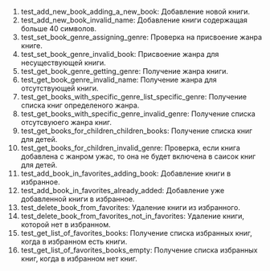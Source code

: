 1. test_add_new_book_adding_a_new_book: Дoбавление новой книги.
2. test_add_new_book_invalid_name: Добавление книги содержащая больше 40 символов.
3. test_set_book_genre_assigning_genre: Проверка на присвоение жанра книге.
4. test_set_book_genre_invalid_book: Присвоение жанра для несуществующей книги.
5. test_get_book_genre_getting_genre: Получение жанра книги.
6. test_get_book_genre_invalid_name: Получение жанра для отсутствующей книги.
7. test_get_books_with_specific_genre_list_specific_genre: Получение списка книг определеного жанра.
8. test_get_books_with_specific_genre_invalid_genre: Получение списка отсутсвуюего жанра книг.
9. test_get_books_for_children_children_books: Получение списка книг для детей.
10. test_get_books_for_children_invalid_genre: Проверка, если книга добавлена с жанром ужас, то она не будет включена в саисок книг для детей.
11. test_add_book_in_favorites_adding_book: Добавление книги в избранное.
12. test_add_book_in_favorites_already_added: Добавление уже добавленной книги в избранное.
13. test_delete_book_from_favorites: Удаление книги из избранного.
14. test_delete_book_from_favorites_not_in_favorites: Удаление книги, которой нет в избранном.
15. test_get_list_of_favorites_books: Получение списка избранных книг, когда в избранном есть книги.
16. test_get_list_of_favorites_books_empty: Получение списка избранных книг, когда в избранном нет книг.
